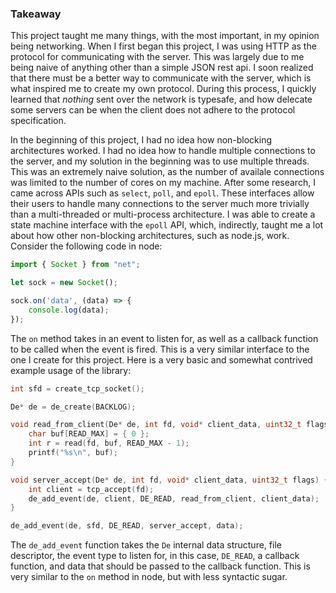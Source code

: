 ### Takeaway

This project taught me many things, with the most important,
in my opinion being networking. When I first began this project,
I was using HTTP as the protocol for communicating with the
server. This was largely due to me being naive of anything
other than a simple JSON rest api. I soon realized that there must
be a better way to communicate with the server, which is what
inspired me to create my own protocol. During this process, I quickly
learned that _nothing_ sent over the network is typesafe, and
how delecate some servers can be when the client does not
adhere to the protocol specification.

In the beginning of this project, I had no idea how non-blocking
architectures worked. I had no idea how to handle multiple connections
to the server, and my solution in the beginning was to use multiple
threads. This was an extremely naive solution, as the
number of availale connections was limited to the number of cores
on my machine. After some research, I came across APIs such as `select`,
`poll`, and `epoll`. These interfaces allow their users to handle
many connections to the server much more trivially than a
multi-threaded or multi-process architecture. I was able to create a
state machine interface with the `epoll` API, which, indirectly,
taught me a lot about how other non-blocking architectures, such as
node.js, work. Consider the following code in node:

```js
import { Socket } from "net";

let sock = new Socket();

sock.on('data', (data) => {
    console.log(data);
});
```

The `on` method takes in an event to listen for, as well as
a callback function to be called when the event is fired.
This is a very similar interface to the one I create for
this project. Here is a very basic and somewhat contrived example
usage of the library:

```c
int sfd = create_tcp_socket();

De* de = de_create(BACKLOG);

void read_from_client(De* de, int fd, void* client_data, uint32_t flags) {
    char buf[READ_MAX] = { 0 };
    int r = read(fd, buf, READ_MAX - 1);
    printf("%s\n", buf);
}

void server_accept(De* de, int fd, void* client_data, uint32_t flags) {
    int client = tcp_accept(fd);
    de_add_event(de, client, DE_READ, read_from_client, client_data);
}

de_add_event(de, sfd, DE_READ, server_accept, data);

```

The `de_add_event` function takes the `De` internal data structure, file descriptor,
the event type to listen for, in this case, `DE_READ`, a callback function, and
data that should be passed to the callback function. This is very similar to the
`on` method in node, but with less syntactic sugar.

